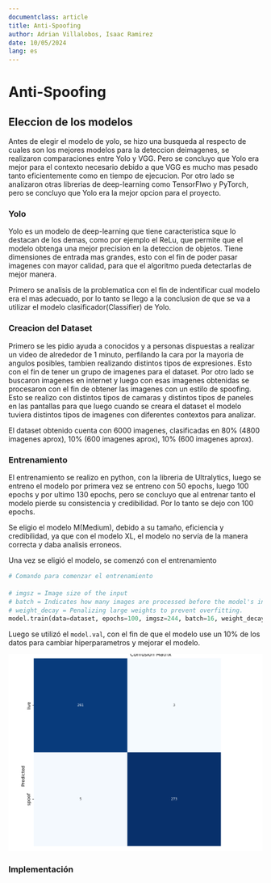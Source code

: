 ```yaml
---
documentclass: article
title: Anti-Spoofing
author: Adrian Villalobos, Isaac Ramirez
date: 10/05/2024
lang: es
---
```


# Anti-Spoofing

## Eleccion de los modelos

Antes de elegir el modelo de yolo, se hizo una busqueda al respecto de cuales son los mejores modelos para la deteccion deimagenes, se realizaron comparaciones entre Yolo y VGG. Pero se concluyo que Yolo era mejor para el contexto necesario debido a que VGG es mucho mas pesado tanto eficientemente como en tiempo de ejecucion. Por otro lado se analizaron otras librerias de deep-learning como TensorFlwo y PyTorch, pero se concluyo que Yolo era la mejor opcion para el proyecto.

### Yolo

Yolo es un modelo de deep-learning que tiene caracteristica sque lo destacan de los demas, como por ejemplo el ReLu, que permite que el modelo obtenga una mejor precision en la deteccion de objetos. Tiene dimensiones de entrada mas grandes, esto con el fin de poder pasar imagenes con mayor calidad, para que el algoritmo pueda detectarlas de mejor manera.

Primero se analisis de la problematica con el fin de indentificar cual modelo era el mas adecuado, por lo tanto se llego a la conclusion de que se va a utilizar el modelo clasificador(Classifier) de Yolo.

### Creacion del Dataset

Primero se les pidio ayuda a conocidos y a personas dispuestas a realizar un video de alrededor de 1 minuto, perfilando la cara por la mayoria de angulos posibles, tambien realizando distintos tipos de expresiones. Esto con el fin de tener un grupo de imagenes para el dataset. Por otro lado se buscaron imagenes en internet y luego con esas imagenes obtenidas se procesaron con el fin de obtener las imagenes con un estilo de spoofing. Esto se realizo con distintos tipos de camaras y distintos tipos de paneles en las pantallas para que luego cuando se creara el dataset el modelo tuviera distintos tipos de imagenes con diferentes contextos para analizar.

El dataset obtenido cuenta con 6000 imagenes, clasificadas en 80% (4800 imagenes aprox), 10% (600 imagenes aprox), 10% (600 imagenes aprox).

### Entrenamiento

El entrenamiento se realizo en python, con la libreria de Ultralytics, luego se entreno el modelo por primera vez se entreno con 50 epochs, luego 100 epochs y por ultimo 130 epochs, pero se concluyo que al entrenar tanto el modelo pierde su consistencia y credibilidad. Por lo tanto se dejo con 100 epochs. 

Se eligio el modelo M(Medium), debido a su tamaño, eficiencia y credibilidad, ya que con el modelo XL, el modelo no servía de la manera correcta y daba analisis erroneos.

Una vez se eligió el modelo, se comenzó con el entrenamiento

```py
# Comando para comenzar el entrenamiento

# imgsz = Image size of the input
# batch = Indicates how many images are processed before the model's internal parameters are updated. \
# weight_decay = Penalizing large weights to prevent overfitting.
model.train(data=dataset, epochs=100, imgsz=244, batch=16, weight_decay=0.0005)
```
Luego se utilizó el ```model.val```, con el fin de que el modelo use un 10% de los datos para cambiar hiperparametros y mejorar el modelo.

![Confusion Matrix obtenida del último entrenamiento del modelo](confusion-matrix.png)

### Implementación


